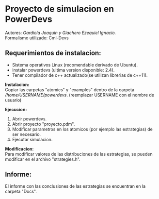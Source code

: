 # Proyecto de simulacion en PowerDevs

Autores: _Gardiola Joaquin y Giachero Ezequiel Ignacio._  
Formalismo utilizado: Cml-Devs

## Requerimientos de instalacion:

* Sistema operativos Linux (recomendable derivado de Ubuntu).
* Instalar powerdevs (ultima version disponible: 2.4).
* Tener compilador de c++ actualizado(se utilizan librerias de c++11).

**Instalacion:**  
Copiar las carpetas "atomics" y "examples" dentro de la carpeta _/home/USERNAME/powerdevs_.
(reemplazar USERNAME con el nombre de usuario)

**Ejecucion:**
1. Abrir powerdevs.
1. Abrir proyecto "proyecto.pdm".
1. Modificar parametros en los atomicos (por ejemplo las estrategias) de ser necesario.
1. Ejecutar simulacion.

**Modificacion:**  
Para modificar valores de las distribuciones de las estrategias, se pueden modificar en el archivo "strategies.h".


## Informe:

El informe con las conclusiones de las estrategias se encuentran en la carpeta "Docs".
